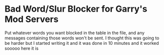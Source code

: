 # Bad Word/Slur Blocker for Garry's Mod Servers
Put whatever words you want blocked in the table in the file, and any messages containing those words won't be sent. I thought this was going to be harder but I started writing it and it was done in 10 minutes and it worked sooooo here it is
